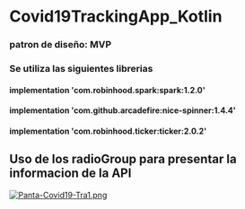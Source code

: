 # Covid19TrackingApp_Kotlin

### patron de diseño: MVP
### Se utiliza las siguientes librerias
#### implementation 'com.robinhood.spark:spark:1.2.0'
#### implementation 'com.github.arcadefire:nice-spinner:1.4.4'
#### implementation 'com.robinhood.ticker:ticker:2.0.2'
## Uso de los radioGroup para presentar la informacion de la API
[![Panta-Covid19-Tra1.png](https://i.postimg.cc/kgWqngNb/Panta-Covid19-Tra1.png)](https://postimg.cc/XrNTL3zj)
